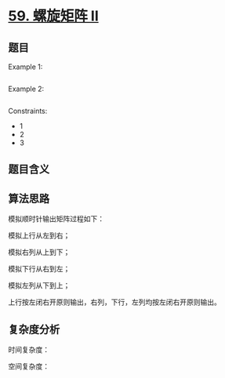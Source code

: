 # [59. 螺旋矩阵 II](https://leetcode.cn/problems/spiral-matrix-ii/)

## 题目

Example 1:

```
```

Example 2:

```

```

Constraints:

- 1
- 2
- 3

## 题目含义

## 算法思路

模拟顺时针输出矩阵过程如下：

模拟上行从左到右；

模拟右列从上到下；

模拟下行从右到左；

模拟左列从下到上；

上行按左闭右开原则输出，右列，下行，左列均按左闭右开原则输出。

## 复杂度分析

时间复杂度：

空间复杂度：
